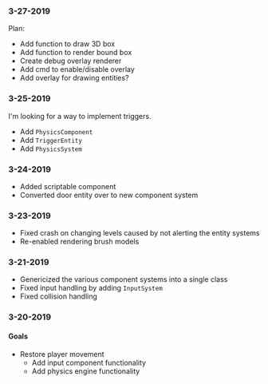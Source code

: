 ### 3-27-2019
Plan:
* Add function to draw 3D box
* Add function to render bound box
* Create debug overlay renderer
* Add cmd to enable/disable overlay
* Add overlay for drawing entities?

### 3-25-2019
I'm looking for a way to implement triggers.

* Add `PhysicsComponent`
* Add `TriggerEntity`
* Add `PhysicsSystem`

### 3-24-2019
* Added scriptable component
* Converted door entity over to new component system

### 3-23-2019
* Fixed crash on changing levels caused by not alerting the entity systems
* Re-enabled rendering brush models

### 3-21-2019
* Genericized the various component systems into a single class
* Fixed input handling by adding `InputSystem`
* Fixed collision handling

### 3-20-2019
#### Goals
* Restore player movement
    * Add input component functionality
    * Add physics engine functionality